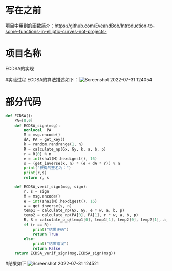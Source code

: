 # 写在之前
项目中用到的函数简介：https://github.com/EveandBob/Introduction-to-some-functions-in-elliptic-curves-not-projects-

# 项目名称
ECDSA的实现

#实验过程
ECDSA的算法描述如下：
![Screenshot 2022-07-31 124054](https://user-images.githubusercontent.com/104854836/182010409-61ba4380-af03-454c-9358-3c9bbdb3a200.jpg)

# 部分代码
```python
def ECDSA():
    PA=[0,0]
    def ECDSA_sign(msg):
        nonlocal  PA
        M = msg.encode()
        dA, PA = get_key()
        k = random.randrange(1, n)
        R = calculate_np(Gx, Gy, k, a, b, p)
        r = R[0] % n
        e = int(sha1(M).hexdigest(), 16)
        s = (get_inverse(k, n) * (e + dA * r)) % n
        print("获得的签名为：")
        print(r,s)
        return r, s

    def ECDSA_verif_sign(msg, sign):
        r, s = sign
        M = msg.encode()
        e = int(sha1(M).hexdigest(), 16)
        w = get_inverse(s, n)
        temp1 = calculate_np(Gx, Gy, e * w, a, b, p)
        temp2 = calculate_np(PA[0], PA[1], r * w, a, b, p)
        R, S = calculate_p_q(temp1[0], temp1[1], temp2[0], temp2[1], a, b, p)
        if (r == R):
            print("结果正确")
            return True
        else:
            print("结果错误")
            return False
    return ECDSA_verif_sign(msg,ECDSA_sign(msg))
```

#结果如下
![Screenshot 2022-07-31 124521](https://user-images.githubusercontent.com/104854836/182010536-ab0af53a-4c4c-49d5-b2ee-c20315e7e41b.jpg)
